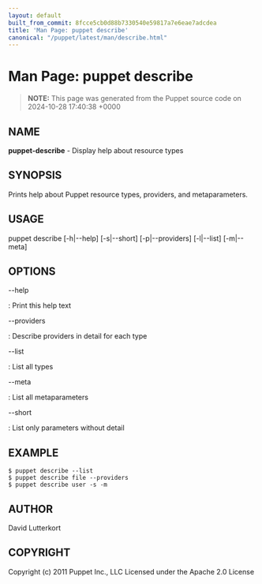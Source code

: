 ```yaml
---
layout: default
built_from_commit: 8fcce5cb0d88b7330540e59817a7e6eae7adcdea
title: 'Man Page: puppet describe'
canonical: "/puppet/latest/man/describe.html"
---
```


# Man Page: puppet describe

> **NOTE:** This page was generated from the Puppet source code on 2024-10-28 17:40:38 +0000

## NAME
**puppet-describe** - Display help about resource types

## SYNOPSIS
Prints help about Puppet resource types, providers, and metaparameters.

## USAGE
puppet describe \[-h\|\--help\] \[-s\|\--short\] \[-p\|\--providers\]
\[-l\|\--list\] \[-m\|\--meta\]

## OPTIONS
\--help

:   Print this help text

\--providers

:   Describe providers in detail for each type

\--list

:   List all types

\--meta

:   List all metaparameters

\--short

:   List only parameters without detail

## EXAMPLE

    $ puppet describe --list
    $ puppet describe file --providers
    $ puppet describe user -s -m

## AUTHOR
David Lutterkort

## COPYRIGHT
Copyright (c) 2011 Puppet Inc., LLC Licensed under the Apache 2.0
License
